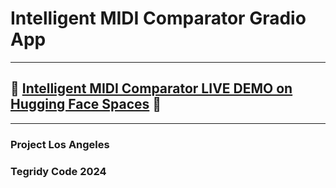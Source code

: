 # Intelligent MIDI Comparator Gradio App

***

## 🤗 [Intelligent MIDI Comparator LIVE DEMO on Hugging Face Spaces](https://huggingface.co/spaces/asigalov61/Intelligent-MIDI-Comparator) 🤗

***

### Project Los Angeles
### Tegridy Code 2024
